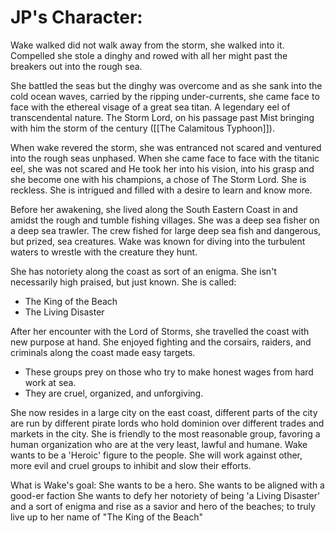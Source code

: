 # JP's Character:

Wake walked did not walk away from the storm, she walked into it. Compelled she stole a dinghy and rowed with all her might past the breakers out into the rough sea. 

She battled the seas but the dinghy was overcome and as she sank into the cold ocean waves, carried by the ripping under-currents, she came face to face with the ethereal visage of a great sea titan. A legendary eel of transcendental nature. The Storm Lord, on his passage past Mist bringing with him the storm of the century ([[The Calamitous Typhoon]]).

When wake revered the storm, she was entranced not scared and ventured into the rough seas unphased. When she came face to face with the titanic eel, she was not scared and He took her into his vision, into his grasp and she become one with his champions, a chose of The Storm Lord.
She is reckless.
She is intrigued and filled with a desire to learn and know more. 

Before her awakening, she lived along the South Eastern Coast in and amidst the rough and tumble fishing villages. She was a deep sea fisher on a deep sea trawler. The crew fished for large deep sea fish and dangerous, but prized, sea creatures. Wake was known for diving into the turbulent waters to wrestle with the creature they hunt.

She has notoriety along the coast as sort of an enigma. She isn't necessarily high praised, but just known. She is called:
- The King of the Beach
- The Living Disaster

After her encounter with the Lord of Storms, she travelled the coast with new purpose at hand.
She enjoyed fighting and the corsairs, raiders, and criminals along the coast made easy targets. 
- These groups prey on those who try to make honest wages from hard work at sea. 
- They are cruel, organized, and unforgiving.

She now resides in a large city on the east coast, different parts of the city are run by different pirate lords who hold dominion over different trades and markets in the city.
She is friendly to the most reasonable group, favoring a human organization who are at the very least, lawful and humane.
Wake wants to be a 'Heroic' figure to the people. 
She will work against other, more evil and cruel groups to inhibit and slow their efforts. 

What is Wake's goal:
She wants to be a hero.
She wants to be aligned with a good-er faction
She wants to defy her notoriety of being 'a Living Disaster' and a sort of enigma and rise as a savior and hero of the beaches; to truly live up to her name of "The King of the Beach"
